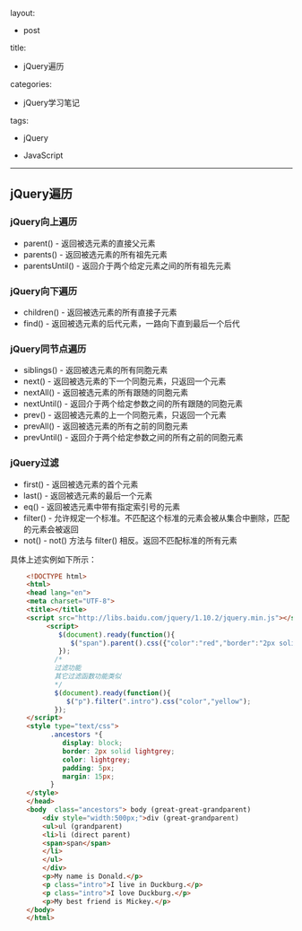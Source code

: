 layout:

- post

title:

- jQuery遍历

categories:

- jQuery学习笔记

tags: 

- jQuery

- JavaScript

---
## **jQuery遍历** ##
### **jQuery向上遍历** ###
- parent() - 返回被选元素的直接父元素
- parents() - 返回被选元素的所有祖先元素
- parentsUntil() - 返回介于两个给定元素之间的所有祖先元素

<!--more-->

### **jQuery向下遍历** ###
- children() - 返回被选元素的所有直接子元素
- find() - 返回被选元素的后代元素，一路向下直到最后一个后代

### **jQuery同节点遍历** ###

- siblings() - 返回被选元素的所有同胞元素
- next() - 返回被选元素的下一个同胞元素，只返回一个元素
- nextAll() - 返回被选元素的所有跟随的同胞元素
- nextUntil() - 返回介于两个给定参数之间的所有跟随的同胞元素
- prev() - 返回被选元素的上一个同胞元素，只返回一个元素
- prevAll() - 返回被选元素的所有之前的同胞元素
- prevUntil() - 返回介于两个给定参数之间的所有之前的同胞元素

### **jQuery过滤** ###

- first()  - 返回被选元素的首个元素
- last() - 返回被选元素的最后一个元素
- eq() - 返回被选元素中带有指定索引号的元素
- filter() - 允许规定一个标准。不匹配这个标准的元素会被从集合中删除，匹配的元素会被返回
- not() - not() 方法与 filter() 相反。返回不匹配标准的所有元素

具体上述实例如下所示：
```html
    <!DOCTYPE html>
    <html>
    <head lang="en">
    <meta charset="UTF-8">
    <title></title>
    <script src="http://libs.baidu.com/jquery/1.10.2/jquery.min.js"></script>
         <script>
            $(document).ready(function(){
               $("span").parent().css({"color":"red","border":"2px solid red"});
            });
           /*
           过滤功能
           其它过滤函数功能类似
           */
           $(document).ready(function(){
              $("p").filter(".intro").css("color","yellow");
           });
    </script>
    <style type="text/css">
          .ancestors *{
             display: block;
             border: 2px solid lightgrey;
             color: lightgrey;
             padding: 5px;
             margin: 15px;
          }
    </style>
    </head>
    <body  class="ancestors"> body (great-great-grandparent)
	    <div style="width:500px;">div (great-grandparent)
	    <ul>ul (grandparent)
	    <li>li (direct parent)
	    <span>span</span>
	    </li>
	    </ul>
	    </div>
	    <p>My name is Donald.</p>
	    <p class="intro">I live in Duckburg.</p>
	    <p class="intro">I love Duckburg.</p>
	    <p>My best friend is Mickey.</p>
    </body>
    </html>
```